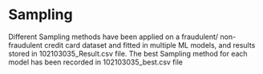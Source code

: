 # Sampling
Different Sampling methods have been applied on a fraudulent/ non-fraudulent credit card dataset and fitted in multiple ML models, and results stored in 102103035_Result.csv file. The best Sampling method for each model has been recorded in 102103035_best.csv file
